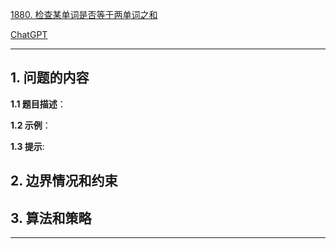 [1880. 检查某单词是否等于两单词之和](https://leetcode.cn/problems/check-if-word-equals-summation-of-two-words)

[ChatGPT](chat.openai.com)

---

## 1. 问题的内容
**1.1 题目描述**：

**1.2 示例**：

**1.3 提示**:

## 2. 边界情况和约束


## 3. 算法和策略

---

